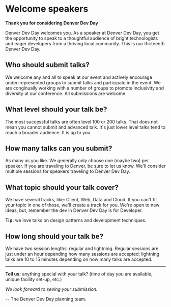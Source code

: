 # Welcome speakers

**Thank you for considering Denver Dev Day**

Denver Dev Day welcomes you. As a speaker at Denver Dev Day, you get the opportunity to speak to a 
thoughtful audience of bright technologists and eager developers from a thriving local community. 
This is our thirteenth Denver Dev Day.  

## Who should submit talks? 

We welcome any and all to speak at our event and actively encourage under-represented groups to 
submit talks and participate in the event. We are conginually working with a number of groups to 
promote inclusivity and diversity at our conference. All submissions are welcome.

## What level should your talk be?

The most successful talks are often level 100 or 200 talks. That does not mean you cannot submit
and advanced talk. It's just lower level talks tend to reach a broader audience. It is up to you.

## How many talks can you submit? 

As many as you like. We generally only choose one (maybe two) per speaker. If you are traveling to Denver, 
be sure to let us know. We'll consider multiple sessions for speakers traveling to Denver Dev Day.

## What topic should your talk cover? 

We have several tracks, like: Client, Web, Data and Cloud. If you can't fit your topic in one of those, 
we'll create a track for you. We're open to new ideas, but, remember the dev in Denver Dev Day is for Developer.

**Tip:** we love talks on design patterns and development techniques.

## How long should your talk be? 

We have two session lengths: regular and lightning. Regular sessions are just under an hour depending 
how many sessions are accepted; lightning talks are 10 to 15 minutes depending on how many talks are accepted. 

<hr />

**Tell us:** anything special with your talk? (time of day you are available, unique facility set-up, etc.)

_We look forward to seeing your submission._

-- The Denver Dev Day planning team.


